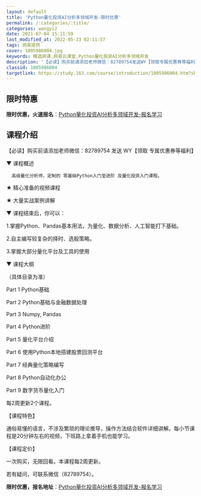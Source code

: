 ```yaml
---
layout: default
title: 'Python量化投资AI分析多领域开发-限时优惠'
permalink: /:categories/:title/
categories: wangyi2
date: 2021-07-04 15:11:59
last_modified_at: 2022-05-23 02:11:57
tags: 网易提供
cover: 1005986004.jpg
keywords: 精选网课,网易云课堂,Python量化投资AI分析多领域开发
description: '【必读】购买前请添加老师微信：82789754发送WY【领取专属优惠券等福利】▼课程概述高级量化分析师，定制的零基础Py'
classid: 1005986004
targetlink: https://study.163.com/course/introduction/1005986004.htm?share=1&shareId=1025206652&utm_campaign=share&utm_medium=iphoneShare&utm_source=&utm_u=1025206652
---
```


## 限时特惠

**限时优惠，火速报名**：[Python量化投资AI分析多领域开发-报名学习](https://study.163.com/course/introduction/1005986004.htm?share=1&shareId=1025206652&utm_campaign=share&utm_medium=iphoneShare&utm_source=&utm_u=1025206652)

## 课程介绍

【必读】购买前请添加老师微信：82789754  发送 WY【领取 专属优惠券等福利】



▼ 课程概述

      高级量化分析师，定制的 零基础Python入门至进阶 及量化投资入门课程。 



★ 精心准备的视频课程

★ 大量实战案例讲解



▼ 课程结束后，你可以：

1.掌握Python、Pandas基本用法，为量化、数据分析、人工智能打下基础。

2.自主编写较复杂的择时、选股策略。

3.掌握大部分量化平台及工具的使用



▼ 课程大纲

（具体目录为准）

Part 1 Python基础

Part 2 Python基础与金融数据处理

Part 3  Numpy, Pandas

Part 4  Python进阶

Part 5 量化平台介绍

Part 6 使用Python本地搭建股票回测平台

Part 7 经典量化策略编写

Part 8 Python自动化办公

Part 9 数字货币量化入门

每2周更新2个课程。



【课程特色】

通俗易懂的语言，不涉及繁琐的理论推导，操作方法结合软件详细讲解。每小节课程是20分钟左右的视频，下班路上拿着手机也能学习。



【课程定价】

一次购买，无限回看。本课程每2周更新。

若有疑问，可联系微信（82789754）。

**限时优惠，报名地址**：[Python量化投资AI分析多领域开发-报名学习](https://study.163.com/course/introduction/1005986004.htm?share=1&shareId=1025206652&utm_campaign=share&utm_medium=iphoneShare&utm_source=&utm_u=1025206652)

